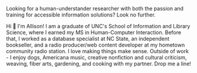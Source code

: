 Looking for a human-understander researcher with both the passion and training for accessible information solutions? Look no further.

Hi 👋 I'm Allison! I am a graduate of UNC's School of Information and Library Science, where I earned my MS in Human-Computer Interaction. Before that, I worked as a database specialist at NC State, an independent bookseller, and a radio producer/web content developer at my hometown community radio station. I love making things make sense. Outside of work - I enjoy dogs, Americana music, creative nonfiction and cultural criticism, weaving, fiber arts, gardening, and cooking with my partner. Drop me a line!